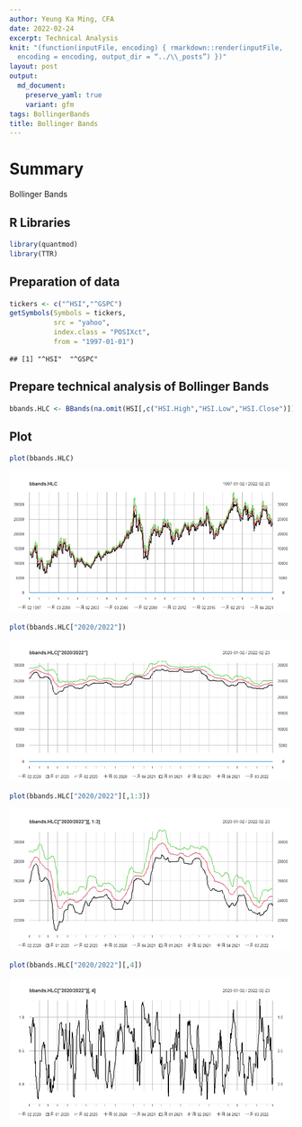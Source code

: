 ```yaml
---
author: Yeung Ka Ming, CFA
date: 2022-02-24
excerpt: Technical Analysis
knit: "(function(inputFile, encoding) { rmarkdown::render(inputFile,
  encoding = encoding, output_dir = “../\\_posts”) })"
layout: post
output:
  md_document:
    preserve_yaml: true
    variant: gfm
tags: BollingerBands
title: Bollinger Bands
---
```


# Summary

Bollinger Bands

## R Libraries

``` r
library(quantmod)
library(TTR)
```

## Preparation of data

``` r
tickers <- c("^HSI","^GSPC")
getSymbols(Symbols = tickers,
           src = "yahoo",
           index.class = "POSIXct",
           from = "1997-01-01")
```

    ## [1] "^HSI"  "^GSPC"

## Prepare technical analysis of Bollinger Bands

``` r
bbands.HLC <- BBands(na.omit(HSI[,c("HSI.High","HSI.Low","HSI.Close")]))
```

## Plot

``` r
plot(bbands.HLC)
```

![](/images/BBands%20plot-1.png)<!-- -->

``` r
plot(bbands.HLC["2020/2022"])
```

![](/images/BBands%20plot-2.png)<!-- -->

``` r
plot(bbands.HLC["2020/2022"][,1:3])
```

![](/images/BBands%20plot-3.png)<!-- -->

``` r
plot(bbands.HLC["2020/2022"][,4])
```

![](/images/BBands%20plot-4.png)<!-- -->
